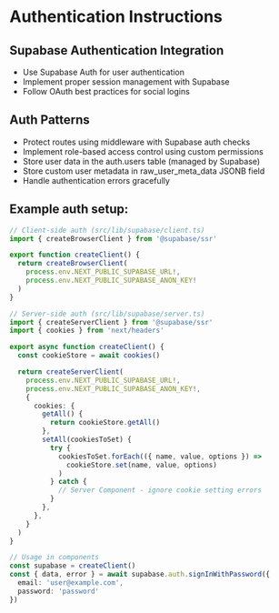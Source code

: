 # Authentication Instructions

## Supabase Authentication Integration
- Use Supabase Auth for user authentication
- Implement proper session management with Supabase
- Follow OAuth best practices for social logins

## Auth Patterns
- Protect routes using middleware with Supabase auth checks
- Implement role-based access control using custom permissions
- Store user data in the auth.users table (managed by Supabase)
- Store custom user metadata in raw_user_meta_data JSONB field
- Handle authentication errors gracefully

## Example auth setup:
```typescript
// Client-side auth (src/lib/supabase/client.ts)
import { createBrowserClient } from '@supabase/ssr'

export function createClient() {
  return createBrowserClient(
    process.env.NEXT_PUBLIC_SUPABASE_URL!,
    process.env.NEXT_PUBLIC_SUPABASE_ANON_KEY!
  )
}

// Server-side auth (src/lib/supabase/server.ts)
import { createServerClient } from '@supabase/ssr'
import { cookies } from 'next/headers'

export async function createClient() {
  const cookieStore = await cookies()

  return createServerClient(
    process.env.NEXT_PUBLIC_SUPABASE_URL!,
    process.env.NEXT_PUBLIC_SUPABASE_ANON_KEY!,
    {
      cookies: {
        getAll() {
          return cookieStore.getAll()
        },
        setAll(cookiesToSet) {
          try {
            cookiesToSet.forEach(({ name, value, options }) =>
              cookieStore.set(name, value, options)
            )
          } catch {
            // Server Component - ignore cookie setting errors
          }
        },
      },
    }
  )
}

// Usage in components
const supabase = createClient()
const { data, error } = await supabase.auth.signInWithPassword({
  email: 'user@example.com',
  password: 'password'
})
```
